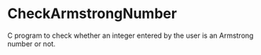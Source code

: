 # CheckArmstrongNumber
C program  to check whether an integer entered by the user is an Armstrong number or not. 
